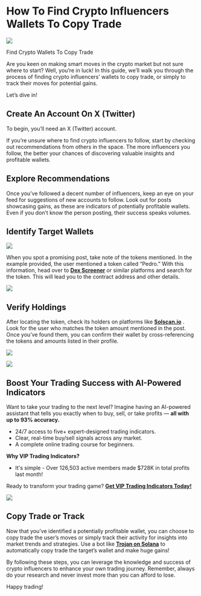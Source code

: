 # How To Find Crypto Influencers Wallets To Copy Trade

![](https://miro.medium.com/v2/1*BHM0ZyvTa4lp5PzQXxcqSA.png)

Find Crypto Wallets To Copy Trade

Are you keen on making smart moves in the crypto market but not sure where to start? Well, you’re in luck! In this guide, we’ll walk you through the process of finding crypto influencers’ wallets to copy trade, or simply to track their moves for potential gains.

Let’s dive in!

## Create An Account On X (Twitter)

To begin, you’ll need an X (Twitter) account.

If you’re unsure where to find crypto influencers to follow, start by checking out recommendations from others in the space. The more influencers you follow, the better your chances of discovering valuable insights and profitable wallets.

## Explore Recommendations

Once you’ve followed a decent number of influencers, keep an eye on your feed for suggestions of new accounts to follow. Look out for posts showcasing gains, as these are indicators of potentially profitable wallets. Even if you don’t know the person posting, their success speaks volumes.

## Identify Target Wallets

![](https://miro.medium.com/v2/1*Pm7BUxzNVyqZZIpSq43gMw.png)

When you spot a promising post, take note of the tokens mentioned. In the example provided, the user mentioned a token called “Pedro.” With this information, head over to
[**Dex Screener**](https://dexscreener.com/)
or similar platforms and search for the token. This will lead you to the contract address and other details.

![](https://miro.medium.com/v2/1*_Hgw_wStY2cvy31ijK_12Q.png)

## Verify Holdings

After locating the token, check its holders on platforms like
[**Solscan.io**](https://solscan.io)
. Look for the user who matches the token amount mentioned in the post. Once you’ve found them, you can confirm their wallet by cross-referencing the tokens and amounts listed in their profile.

![](https://miro.medium.com/v2/1*qBCg1TRmfJ4gQA-sHyv4zw.png)



![](https://miro.medium.com/v2/1*-RmDis_depbr0XQik7JlQg.png)

## Boost Your Trading Success with AI-Powered Indicators

Want to take your trading to the next level? Imagine having an AI-powered assistant that tells you exactly when to buy, sell, or take profits —
**all with up to 93% accuracy.**

* 24/7 access to five+ expert-designed trading indicators.
* Clear, real-time buy/sell signals across any market.
* A complete online trading course for beginners.

**Why VIP Trading Indicators?**

* It's simple - Over 126,503 active members made $728K in total profits last month!

Ready to transform your trading game?
[**Get VIP Trading Indicators Today!**](https://vipindicators.xyz)

![](https://vipindicators.xyz/4.png)

## Copy Trade or Track

Now that you’ve identified a potentially profitable wallet, you can choose to copy trade the user’s moves or simply track their activity for insights into market trends and strategies. Use a bot like
[**Trojan on Solana**](https://t.me/solana_trojanbot?start=r-corokere)
to automatically copy trade the target’s wallet and make huge gains!

By following these steps, you can leverage the knowledge and success of crypto influencers to enhance your own trading journey. Remember, always do your research and never invest more than you can afford to lose.

Happy trading!